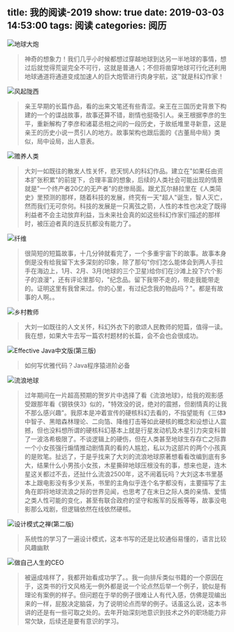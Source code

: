 title: 我的阅读-2019
show: true
date: 2019-03-03 14:53:00
tags: 阅读
categories: 阅历
---
![地球大炮](https://images-cn.ssl-images-amazon.com/images/I/41etfnr6V7L.jpg)
> 神奇的想象力！我们几乎小时候都想过穿越地球到达另一半地球的事情，想过后就觉得荒诞完全不可行，这就是普通人；不但将凿穿地球可行化还利用地球通道将通道变成加速人的巨大炮管进行肉身宇航，这™就是科幻作家！

![风起陇西](https://img3.doubanio.com/lpic/s4671909.jpg)
> 亲王早期的长篇作品，看的出来文笔还有些青涩。亲王在三国历史背景下构建的一个的谍战故事，故事还算不错，剧情也挺吸引人。亲王根据李彦的生平，重新解构了李彦和诸葛丞相之间的一段历史，于故纸堆里寻新意，这是亲王的历史小说一贯引人的地方。故事架构也跟后面的《古董局中局》类似，局中设局，出人意表。

![赡养人类](https://img3.doubanio.com/lpic/s28793629.jpg)
> 大刘一如既往的散发人性关怀，悲天悯人的科幻作品。建立在"如果任由资本扩张积累"的前提下，合理丰富的想象，后续的人类社会可能出现的情景就是"一个终产者20亿的无产者"的悲惨局面。跟尤瓦尔赫拉里在《人类简史》里预测的那样，随着科技的发展，终究有一天"超人"诞生，智人灭亡，然而我们无可奈何。科技的发展是一只离弦之箭，人性的本性也决定了既得利益者不会主动放弃利益，当未来社会真的如这些科幻作家们描述的那样时，被压迫者真的连反抗都没有能力了。

![纤维](https://images-cn.ssl-images-amazon.com/images/I/41sLCR%2BNyHL._SY346_.jpg)
> 很简短的短篇故事，十几分钟就看完了，一个多重宇宙下的故事。故事本身倒是没有给我留下太多深刻的印象，除了那句"你们怎么能体会到两人手拉手在海边上，1月、2月、3月(地球的三个卫星)给你们在沙滩上投下六个影子的浪漫"，还有评论里那句，"纪念品。留下我带不走的，带走我能带走的。证明这里有我曾来过。你的心里，有过纪念我的物品吗？"。都是有故事的人啊。。

![乡村教师](https://img3.doubanio.com/lpic/s24493339.jpg)
> 大刘一如既往的人文关怀，科幻外衣下的歌颂人民教师的短篇，值得一读。我在想，如果大牛去写一篇农村题材的长篇，会不会也会很成功。

![Effective Java中文版(第三版)](//img3.doubanio.com/lpic/s29957881.jpg)
> 如何写优雅代码？Java程序猿进阶必备

![流浪地球](//img3.doubanio.com/lpic/s5961934.jpg)
> 过年期间在一片超高预期的贺岁片中选择了看《流浪地球》，给我的观影感受跟那年看《钢铁侠3》似的，"特效没的说，绝对的震撼，但剧情真的让我不那么感兴趣"。我原本是冲着宣传的硬核科幻去看的，不指望能有《三体》中智子、黑暗森林理论、二向箔、降维打击等如此硬核的概念和设想让人震撼，但也没料想所谓的硬核科幻基本上就是行星发动机及木星引力突变科普了一波洛希极限了。不谈逻辑上的硬伤，但在人类甚至地球生存存亡之际靠一个小女孩强行煽情推动剧情真的看的人尴尬，私以为这部片的两个小孩真的是败笔。扯远了，于是乎找来了大刘的流浪地球原著想看看改编到底有多大，结果什么小男孩小女孩，木星撕碎地球压根没有的事，想来也是，连木星这关都过不去，还扯什么流浪2500年，这不闹着玩吗？大刘这本书里基本上跟电影没有多少关系，书里的主角似乎连个名字都没有，主要描写了主角在即将地球流浪之际的世界见闻，也思考了在末日之际人类的亲情、爱情之类人性可能的变化，甚至有联合政府的坚守和叛军的反叛等等，故事没电影那么戏剧，但逻辑依然在线依然硬核。

![设计模式之禅(第二版)](//img3.doubanio.com/lpic/s28026496.jpg)
> 系统性的学习了一遍设计模式，这本书写的还是比较通俗易懂的，语言比较风趣幽默

![做自己人生的CEO](//img3.doubanio.com/lpic/s29923493.jpg)
> 被逼成啥样了，我都开始看成功学了。。我一向排斥类似书籍的一个原因在于，这类书的行文风格无一例外都是说一个论点然后举一个例子，貌似是有理论有案例的样子。但问题在于举的例子很难让人有代入感，仿佛是现编出来的一样，屁股决定脑袋，为了说明论点而举的例子。话虽这么说，这本书讲的还是有一些可取之处的。去年开始深刻地意识到技术之外的职场能力非常欠缺，后续还是要有意识的学习。


